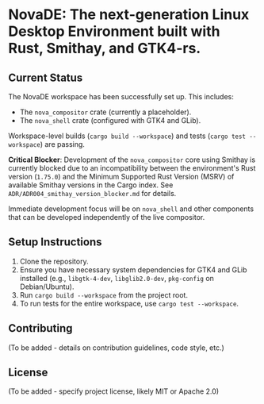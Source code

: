# NovaDE: The next-generation Linux Desktop Environment built with Rust, Smithay, and GTK4-rs.

## Current Status

The NovaDE workspace has been successfully set up. This includes:
*   The `nova_compositor` crate (currently a placeholder).
*   The `nova_shell` crate (configured with GTK4 and GLib).

Workspace-level builds (`cargo build --workspace`) and tests (`cargo test --workspace`) are passing.

**Critical Blocker**: Development of the `nova_compositor` core using Smithay is currently blocked due to an incompatibility between the environment's Rust version (`1.75.0`) and the Minimum Supported Rust Version (MSRV) of available Smithay versions in the Cargo index. See `ADR/ADR004_smithay_version_blocker.md` for details.

Immediate development focus will be on `nova_shell` and other components that can be developed independently of the live compositor.

## Setup Instructions

1.  Clone the repository.
2.  Ensure you have necessary system dependencies for GTK4 and GLib installed (e.g., `libgtk-4-dev`, `libglib2.0-dev`, `pkg-config` on Debian/Ubuntu).
3.  Run `cargo build --workspace` from the project root.
4.  To run tests for the entire workspace, use `cargo test --workspace`.

## Contributing
(To be added - details on contribution guidelines, code style, etc.)

## License
(To be added - specify project license, likely MIT or Apache 2.0)
